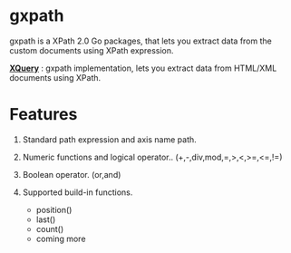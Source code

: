 gxpath
====
gxpath is a XPath 2.0 Go packages, that lets you extract data from the custom documents using XPath expression.

**[XQuery](https://github.com/antchfx/xquery)** : gxpath implementation, lets you extract data from HTML/XML documents using XPath.

Features
====
1. Standard path expression and axis name path.
    
2. Numeric functions and logical operator.. (+,-,div,mod,=,>,<,>=,<=,!=)

3. Boolean operator. (or,and)

4. Supported build-in functions.
    - position()
    - last()
    - count()
    - coming more